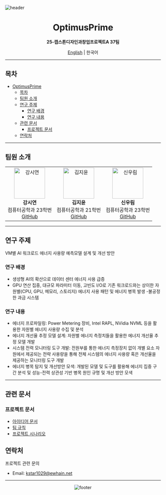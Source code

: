 ![header](https://capsule-render.vercel.app/api?type=waving&color=gradient&height=200&section=header&text=OptimusPrime&fontSize=40&fontColor=ffffff&animation=fadeIn&fontAlignY=35&descAlign=62)

<div align="center">

# OptimusPrime
**25-캡스톤디자인과창업프로젝트A 37팀**


[English](README-EN.md) | 한국어

</div>

---

## 목차
- [OptimusPrime](#optimusprime)
  - [목차](#목차)
  - [팀원 소개](#팀원-소개)
  - [연구 주제](#연구-주제)
    - [연구 배경](#연구-배경)
    - [연구 내용](#연구-내용)
  - [관련 문서](#관련-문서)
    - [프로젝트 문서](#프로젝트-문서)
  - [연락처](#연락처)

---

## 팀원 소개

<table align="center">
<tr>
  <td align="center">
    <img src="https://github.com/uoehisx.png" width="100px;" alt="강시연"/><br/>
    <b>강시연</b><br/>
    컴퓨터공학과 23학번<br/>
    <a href="https://github.com/uoehisx">GitHub</a>
  </td>
  <td align="center">
    <img src="https://github.com/horokkk.png" width="100px;" alt="김지윤"/><br/>
    <b>김지윤</b><br/>
    컴퓨터공학과 21학번<br/>
    <a href="https://github.com/horokkk">GitHub</a>
  </td>
  <td align="center">
    <img src="https://github.com/RainyForest23.png" width="100px;" alt="신우림"/><br/>
    <b>신우림</b><br/>
    컴퓨터공학과 23학번<br/>
    <a href="https://github.com/RainyForest23">GitHub</a>
  </td>
</tr>
</table>

---

## 연구 주제
<!-- 연구 주제를 간단히 설명 -->
VM별 AI 워크로드 에너지 사용량 예측모델 설계 및 개선 방안

### 연구 배경
-  생성형 AI의 확산으로 데이터 센터 에너지 사용 급증
- GPU 연산 집중, 대규모 파라미터 이동, 고빈도 I/O로 기존 워크로드와는 상이한 자원별(CPU, GPU, 메모리, 스토리지) 에너지 사용 패턴 및 에너지 병목 발생
-불공정한 과금 시스템

### 연구 내용
- 에너지 프로파일링: Power Metering 장비, Intel RAPL, NVidia NVML 등을 활용한 자원별 에너지 사용량 수집 및 분석
- 에너지 개선율 추정 모델 설계: 자원별 에너지 측정치들을 활용한 에너지 개선율 추정 모델 개발
- 시스템 전력 모니터링 도구 개발: 전원부를 통한 에너지 측정장치 없이 개별 요소 자원에서 제공되는 전략 사용량을 통해 전체 시스템의 에너지 사용량 혹은 개선율을 제공하는 모니터링 도구 개발
- 에너지 병목 탐지 및 개선방안 모색: 개발된 모델 및 도구를 활용해 에너지 집중 구간 분석 및 성능-전력 상관성 기반 병목 원인 규명 및 개선 방안 모색 

---



## 관련 문서

### 프로젝트 문서
- [아이디어 문서](Ideation.md)
- [팀 규칙](GroundRule.md)
- [프로젝트 시나리오](Project-Scenario.md)


## 연락처

프로젝트 관련 문의
- Email: kstar1029@ewhain.net

---

<div align="center">

![footer](https://capsule-render.vercel.app/api?type=waving&color=gradient&height=100&section=footer)

</div>